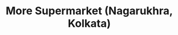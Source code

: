 ---
title: "More Supermarket (Nagarukhra, Kolkata)"
url: /nagarukhra/more-supermarket-nagarukhra-kolkata/
shop: mall
---